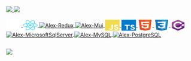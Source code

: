  <div>
  <a href="https://github.com/lexpierini">
  <img height="180em" src="https://github-readme-stats.vercel.app/api?username=lexpierini&show_icons=true&theme=github_dark&include_all_commits=true&count_private=true&hide_rank=true"/>
  <img height="180em" src="https://github-readme-stats.vercel.app/api/top-langs/?username=lexpierini&layout=compact&langs_count=7&theme=github_dark"/>
</div>
  
<div style="display: inline_block"><br>  
  <a href="https://nextjs.org/" target="_blank">
   <img align="center" alt="Alex-Next" height="30" width="40" src="https://github.com/lexpierini/lexpierini/blob/main/img/nextjs_white2.svg">
  <a/>
  <a href="https://reactjs.org/" target="_blank">
   <img align="center" alt="Alex-React" height="30" width="40" src="https://raw.githubusercontent.com/devicons/devicon/master/icons/react/react-original.svg">
  <a/>
  <a href="https://redux.js.org/" target="_blank">
   <img align="center" alt="Alex-Redux" height="30" width="40" src="https://cdn.jsdelivr.net/gh/devicons/devicon/icons/redux/redux-original.svg" />
  <a/>
  <a href="https://mui.com/" target="_blank">
   <img align="center" alt="Alex-Mui" height="30" width="40" src="https://cdn.jsdelivr.net/gh/devicons/devicon/icons/materialui/materialui-plain.svg" />
  <a/>
  <a href="https://www.javascript.com/" target="_blank">
   <img align="center" alt="Alex-Js" height="30" width="40" src="https://raw.githubusercontent.com/devicons/devicon/master/icons/javascript/javascript-plain.svg">
  <a/>  
  <a href="https://www.typescriptlang.org/" target="_blank">
   <img align="center" alt="Alex-Ts" height="30" width="40" src="https://raw.githubusercontent.com/devicons/devicon/master/icons/typescript/typescript-plain.svg">
  <a/>
  <a href="https://www.w3.org/TR/html52/" target="_blank">
   <img align="center" alt="Alex-HTML" height="30" width="40" src="https://raw.githubusercontent.com/devicons/devicon/master/icons/html5/html5-original.svg">
  <a/>
  <a href="https://developer.mozilla.org/en-US/docs/Web/CSS" target="_blank">
   <img align="center" alt="Alex-CSS" height="30" width="40" src="https://raw.githubusercontent.com/devicons/devicon/master/icons/css3/css3-original.svg">
  <a/>
  <a href="https://docs.microsoft.com/en-us/dotnet/csharp/" target="_blank">
   <img align="center" alt="Alex-Csharp" height="30" width="40" src="https://raw.githubusercontent.com/devicons/devicon/master/icons/csharp/csharp-original.svg">
  <a/>
<!--   <a href="https://docs.oracle.com/en/java/" target="_blank">
   <img align="center" alt="Alex-Java" height="30" width="40" src="https://cdn.jsdelivr.net/gh/devicons/devicon/icons/java/java-original.svg">
  <a/>   
  <a href="https://spring.io/" target="_blank">
   <img align="center" alt="Alex-SpringBoot" height="30" width="40" src="https://cdn.jsdelivr.net/gh/devicons/devicon/icons/spring/spring-original.svg">
  <a/>    -->
  <a href="https://www.microsoft.com/en-us/sql-server/sql-server-downloads" target="_blank">
   <img align="center" alt="Alex-MicrosoftSqlServer" height="30" width="40" src="https://cdn.jsdelivr.net/gh/devicons/devicon/icons/microsoftsqlserver/microsoftsqlserver-plain.svg" />
  <a/>
  <a href="https://www.mysql.com/" target="_blank">
   <img align="center" alt="Alex-MySQL" height="30" width="40" src="https://cdn.jsdelivr.net/gh/devicons/devicon/icons/mysql/mysql-original.svg" />
  <a/>
   <a href="https://www.postgresql.org/" target="_blank">
   <img align="center" alt="Alex-PostgreSQL" height="30" width="40" src="https://cdn.jsdelivr.net/gh/devicons/devicon/icons/postgresql/postgresql-original.svg" />
  <a/>
</div>
  
 ##
  
<div>   
 <a href="https://www.linkedin.com/in/alex-pierini/" target="_blank">
  <img src="https://img.shields.io/badge/-LinkedIn-%230077B5?style=for-the-badge&logo=linkedin&logoColor=white" target="_blank">   
 </a>   
<!--  <a href="https://vercel.com/alex-pierinis-projects/" target="_blank">
  <img src="https://img.shields.io/badge/Vercel-000000?style=for-the-badge&logo=vercel&logoColor=white" target="_blank">   
 </a>   -->
</div>
 
<!--- ![Snake animation](https://github.com/lexpierini/lexpierini/blob/output/github-contribution-grid-snake.svg) -->
    
<!---
https://www.youtube.com/watch?v=TsaLQAetPLU&list=WL&index=14&ab_channel=RafaellaBallerini
https://www.instagram.com/p/CPjUBhXDNEE/
https://devicon.dev/
https://dev.to/envoy_/150-badges-for-github-pnk
https://github.com/anuraghazra/github-readme-stats

Quando a cobrinha parar, vá apra Actions et rode manualmente o workflow
-->
